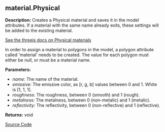 ## material.Physical  
  
  
**Description:** Creates a Physical material and saves it in the model attributes.
If a material with the same name already exits, these settings will be added to the existing material.


[See the threejs docs on Physical materials](https://threejs.org/docs/#api/en/materials/MeshPhysicalMaterial)


In order to assign a material to polygons in the model, a polygon attribute called 'material'
needs to be created. The value for each polygon must either be null, or must be a material name.

  
  
**Parameters:**  
  * *name:* The name of the material.  
  * *emissive:* The emissive color, as [r, g, b] values between 0 and 1. White is [1, 1, 1].  
  * *roughness:* The roughness, between 0 (smooth) and 1 (rough).  
  * *metalness:* The metalness, between 0 (non-metalic) and 1 (metalic).  
  * *reflectivity:* The reflectivity, between 0 (non-reflective) and 1 (reflective).  
  
**Returns:** void  

[Source Code](https://github.com/design-automation/mobius-sim-funcs/blob/main/src/modules/functions/material/Physical.ts) 